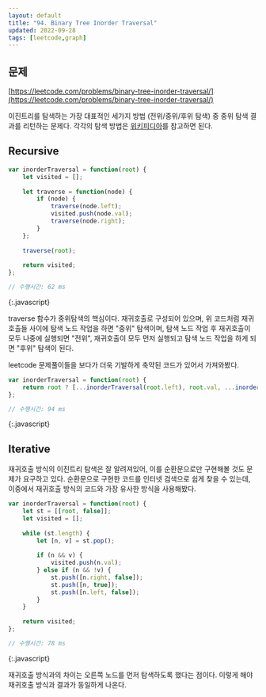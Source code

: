 ```yaml
---
layout: default
title: "94. Binary Tree Inorder Traversal"
updated: 2022-09-28
tags: [leetcode,graph]
---
```


## 문제

[https://leetcode.com/problems/binary-tree-inorder-traversal/](https://leetcode.com/problems/binary-tree-inorder-traversal/)

이진트리를 탐색하는 가장 대표적인 세가지 방법 (전위/중위/후위 탐색) 중 중위 탐색 결과를 리턴하는 문제다. 각각의 탐색 방법은 [위키피디아](https://en.wikipedia.org/wiki/Tree_traversal)를 참고하면 된다.

## Recursive

```js
var inorderTraversal = function(root) {
    let visited = [];
    
    let traverse = function(node) {
        if (node) {
            traverse(node.left);
            visited.push(node.val);
            traverse(node.right);
        }
    };
    
    traverse(root);
    
    return visited;
};

// 수행시간: 62 ms
```
{:.javascript}

traverse 함수가 중위탐색의 핵심이다. 재귀호출로 구성되어 있으며, 위 코드처럼 재귀호출들 사이에 탐색 노드 작업을 하면 "중위" 탐색이며, 탐색 노드 작업 후 재귀호출이 모두 나중에 실행되면 "전위", 재귀호출이 모두 먼저 실행되고 탐색 노드 작업을 하게 되면 "후위" 탐색이 된다.

leetcode 문제풀이들을 보다가 더욱 기발하게 축약된 코드가 있어서 가져와봤다.

```js
var inorderTraversal = function(root) {
    return root ? [...inorderTraversal(root.left), root.val, ...inorderTraversal(root.right)] : [];
};

// 수행시간: 94 ms
```
{:.javascript}

## Iterative

재귀호출 방식의 이진트리 탐색은 잘 알려져있어, 이를 순환문으로만 구현해볼 것도 문제가 요구하고 있다. 순환문으로 구현한 코드를 인터넷 검색으로 쉽게 찾을 수 있는데, 이중에서 재귀호출 방식의 코드와 가장 유사한 방식을 사용해봤다.

```js
var inorderTraversal = function(root) {
    let st = [[root, false]];
    let visited = [];
    
    while (st.length) {
        let [n, v] = st.pop();
        
        if (n && v) {
            visited.push(n.val);
        } else if (n && !v) {
            st.push([n.right, false]);
            st.push([n, true]);
            st.push([n.left, false]);
        }
    }
    
    return visited;
};

// 수행시간: 78 ms
```
{:.javascript}

재귀호출 방식과의 차이는 오른쪽 노드를 먼저 탐색하도록 했다는 점이다. 이렇게 해야 재귀호출 방식과 결과가 동일하게 나온다.
